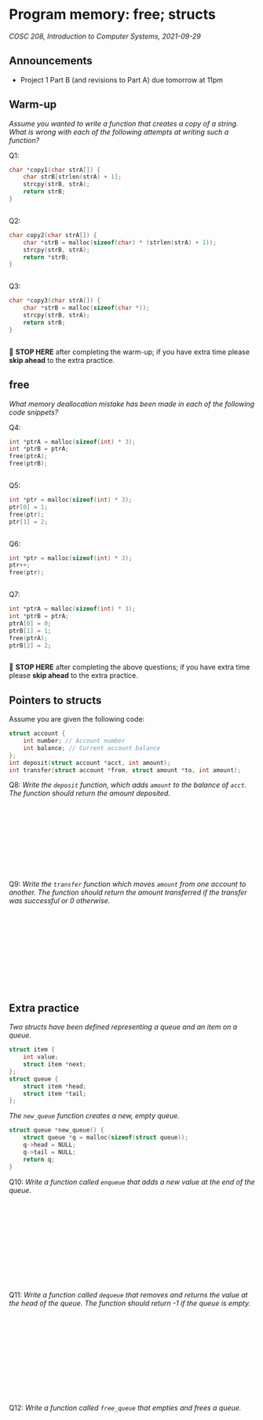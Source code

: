 # Program memory: free; structs
_COSC 208, Introduction to Computer Systems, 2021-09-29_

## Announcements
* Project 1 Part B (and revisions to Part A) due tomorrow at 11pm

## Warm-up
_Assume you wanted to write a function that creates a copy of a string. What is wrong with each of the following attempts at writing such a function?_

Q1:
```C
char *copy1(char strA[]) {
    char strB[strlen(strA) + 1];
    strcpy(strB, strA);
    return strB;
}
```
```
```

Q2:
```C
char copy2(char strA[]) {
    char *strB = malloc(sizeof(char) * (strlen(strA) + 1));
    strcpy(strB, strA);
    return *strB;
}
```
```
```

Q3:
```C
char *copy3(char strA[]) {
    char *strB = malloc(sizeof(char *));
    strcpy(strB, strA);
    return strB;
}
```
```

```
🛑 **STOP HERE** after completing the warm-up; if you have extra time please **skip ahead** to the extra practice.

## free
_What memory deallocation mistake has been made in each of the following code snippets?_

Q4: 
```C
int *ptrA = malloc(sizeof(int) * 3);
int *ptrB = ptrA;
free(ptrA);
free(ptrB);
```
```
```

Q5:
```C
int *ptr = malloc(sizeof(int) * 3);
ptr[0] = 1;
free(ptr);
ptr[1] = 2;
```
```
```

Q6: 
```C
int *ptr = malloc(sizeof(int) * 3);
ptr++;
free(ptr);
```
```
```

Q7:
```C
int *ptrA = malloc(sizeof(int) * 3);
int *ptrB = ptrA;
ptrA[0] = 0;
ptrB[1] = 1;
free(ptrA);
ptrB[2] = 2;
```
```
```
🛑 **STOP HERE** after completing the above questions; if you have extra time please **skip ahead** to the extra practice.

## Pointers to structs
Assume you are given the following code:
```C
struct account {
    int number; // Account number
    int balance; // Current account balance
};
int deposit(struct account *acct, int amount);
int transfer(struct account *from, struct amount *to, int amount);
```

Q8: _Write the `deposit` function, which adds `amount` to the balance of `acct`. The function should return the amount deposited._
```C












```

Q9: _Write the `transfer` function which moves `amount` from one account to another. The function should return the amount transferred if the transfer was successful or 0 otherwise._
```C













```
<div style="page-break-after:always;"></div>

## Extra practice
_Two structs have been defined representing a queue and an item on a queue._
```C
struct item {
    int value;
    struct item *next;
};
struct queue {
    struct item *head;
    struct item *tail;
};
```

_The `new_queue` function creates a new, empty queue._
```C
struct queue *new_queue() {
    struct queue *q = malloc(sizeof(struct queue));
    q->head = NULL;
    q->tail = NULL;
    return q;
}
```

Q10: _Write a function called `enqueue` that adds a new value at the end of the queue._
```













```

Q11: _Write a function called `dequeue` that removes and returns the value at the head of the queue. The function should return -1 if the queue is empty._
```













```

Q12: _Write a function called `free_queue` that empties and frees a queue._